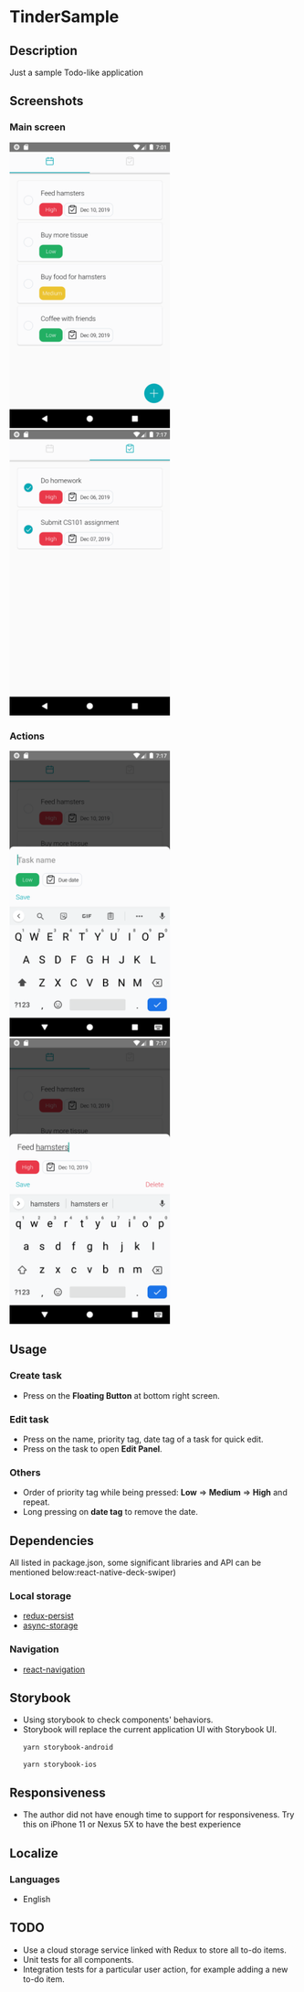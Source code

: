 # TinderSample
## Description
Just a sample Todo-like application

## Screenshots
### Main screen
<img src="screenshots/uncompleted_tasks.png" height="500" /> &nbsp; <img src="screenshots/completed_tasks.png" height="500" />

### Actions
<img src="screenshots/create_task.png" height="500" /> &nbsp; <img src="screenshots/update_task.png" height="500" />

## Usage
### Create task
- Press on the **Floating Button** at bottom right screen.
### Edit task
- Press on the name, priority tag, date tag of a task for quick edit.
- Press on the task to open **Edit Panel**.
### Others
- Order of priority tag while being pressed: **Low** => **Medium** => **High** and repeat.
- Long pressing on **date tag** to remove the date.

## Dependencies
All listed in package.json, some significant libraries and API can be mentioned below:react-native-deck-swiper)
### Local storage
- [redux-persist](https://github.com/rt2zz/redux-persist)
- [async-storage](https://github.com/react-native-community/async-storage)
### Navigation
- [react-navigation](https://reactnavigation.org/docs/en/getting-started.html)

## Storybook
- Using storybook to check components' behaviors.
- Storybook will replace the current application UI with Storybook UI.
  ```
  yarn storybook-android
  ```
  ```
  yarn storybook-ios
  ```

## Responsiveness
- The author did not have enough time to support for responsiveness. Try this on iPhone 11 or Nexus 5X to have the best experience

## Localize
### Languages
- English

## TODO
- Use a cloud storage service linked with Redux to store all to-do items.
- Unit tests for all components.
- Integration tests for a particular user action, for example adding a new to-do item.